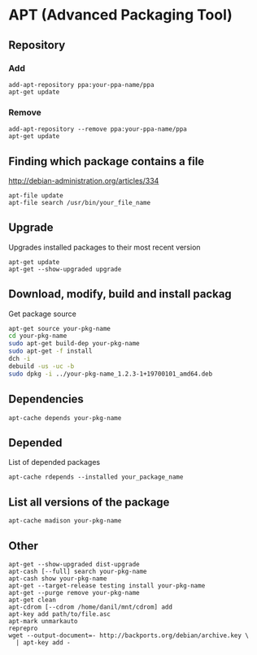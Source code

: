 # APT (Advanced Packaging Tool)

## Repository

### Add

    add-apt-repository ppa:your-ppa-name/ppa
    apt-get update

### Remove

    add-apt-repository --remove ppa:your-ppa-name/ppa
    apt-get update

## Finding which package contains a file

<http://debian-administration.org/articles/334>

    apt-file update
    apt-file search /usr/bin/your_file_name

## Upgrade

Upgrades installed packages to their most recent version

    apt-get update
    apt-get --show-upgraded upgrade

## Download, modify, build and install packag

Get package source

```sh
apt-get source your-pkg-name
cd your-pkg-name
sudo apt-get build-dep your-pkg-name
sudo apt-get -f install
dch -i
debuild -us -uc -b
sudo dpkg -i ../your-pkg-name_1.2.3-1+19700101_amd64.deb
```

## Dependencies

    apt-cache depends your-pkg-name

## Depended

List of depended packages

    apt-cache rdepends --installed your_package_name

## List all versions of the package

    apt-cache madison your-pkg-name

## Other

    apt-get --show-upgraded dist-upgrade
    apt-cash [--full] search your-pkg-name
    apt-cash show your-pkg-name
    apt-get --target-release testing install your-pkg-name
    apt-get --purge remove your-pkg-name
    apt-get clean
    apt-cdrom [--cdrom /home/danil/mnt/cdrom] add
    apt-key add path/to/file.asc
    apt-mark unmarkauto
    reprepro
    wget --output-document=- http://backports.org/debian/archive.key \
      | apt-key add -
